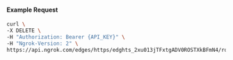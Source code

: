 <!-- Code generated for API Clients. DO NOT EDIT. -->

#### Example Request

```bash
curl \
-X DELETE \
-H "Authorization: Bearer {API_KEY}" \
-H "Ngrok-Version: 2" \
https://api.ngrok.com/edges/https/edghts_2xu013jTFxtgADV0ROSTXkBFmN4/routes/edghtsrt_2xu0113lS9q6lHHg35vOey2a8Jr/traffic_policy
```
